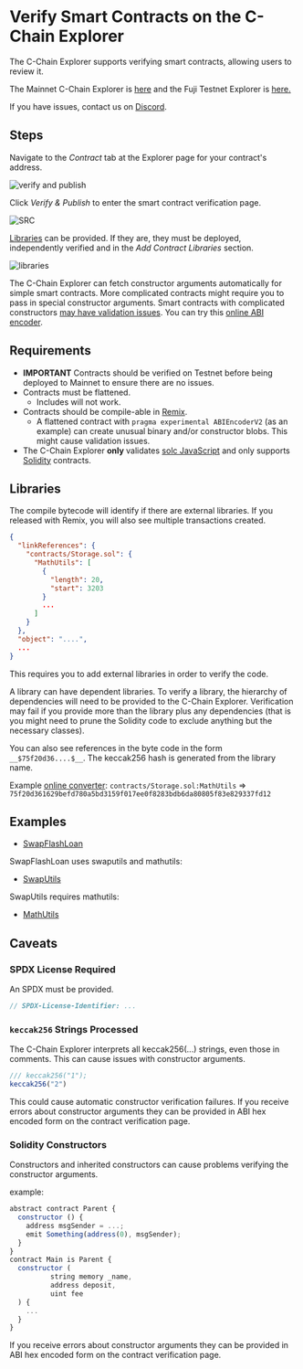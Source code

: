 # Verify Smart Contracts on the C-Chain Explorer

The C-Chain Explorer supports verifying smart contracts, allowing users to review it.

The Mainnet C-Chain Explorer is [here](https://snowtrace.io/) and the Fuji Testnet Explorer is [here.](https://testnet.snowtrace.io/)

If you have issues, contact us on [Discord](https://chat.avalabs.org).

## Steps

Navigate to the _Contract_ tab at the Explorer page for your contract's address.

![verify and publish](/img/verify-and-publish1.png)

Click _Verify & Publish_ to enter the smart contract verification page.

![SRC](/img/verify-src.png)

[Libraries](https://docs.soliditylang.org/en/v0.8.4/contracts.html?highlight=libraries#libraries)
can be provided. If they are, they must be deployed, independently verified and
in the _Add Contract Libraries_ section.

![libraries](/img/verify-libraries.png)

The C-Chain Explorer can fetch constructor arguments automatically for simple
smart contracts. More complicated contracts might require you to pass in special
constructor arguments. Smart contracts with complicated constructors [may have
validation issues](verify-smart-contracts.md#caveats). You can try this [online
ABI encoder](https://abi.hashex.org/).

## Requirements

- **IMPORTANT** Contracts should be verified on Testnet before being deployed to
  Mainnet to ensure there are no issues.
- Contracts must be flattened.
  - Includes will not work.
- Contracts should be compile-able in [Remix](https://remix.ethereum.org).
  - A flattened contract with `pragma experimental ABIEncoderV2` (as an example)
    can create unusual binary and/or constructor blobs. This might cause
    validation issues.
- The C-Chain Explorer **only** validates [solc
  JavaScript](https://github.com/ethereum/solc-bin) and only supports
  [Solidity](https://docs.soliditylang.org) contracts.

## Libraries

The compile bytecode will identify if there are external libraries. If you
released with Remix, you will also see multiple transactions created.

```json
{
  "linkReferences": {
    "contracts/Storage.sol": {
      "MathUtils": [
        {
          "length": 20,
          "start": 3203
        }
        ...
      ]
    }
  },
  "object": "....",
  ...
}
```

This requires you to add external libraries in order to verify the code.

A library can have dependent libraries. To verify a library, the hierarchy of
dependencies will need to be provided to the C-Chain Explorer. Verification may
fail if you provide more than the library plus any dependencies (that is you might
need to prune the Solidity code to exclude anything but the necessary classes).

You can also see references in the byte code in the form `__$75f20d36....$__`.
The keccak256 hash is generated from the library name.

Example [online
converter](https://emn178.github.io/online-tools/keccak_256.html):
`contracts/Storage.sol:MathUtils` =&gt;
`75f20d361629befd780a5bd3159f017ee0f8283bdb6da80805f83e829337fd12`

## Examples

- [SwapFlashLoan](https://testnet.snowtrace.io/address/0x12DF75Fed4DEd309477C94cE491c67460727C0E8/contracts)

SwapFlashLoan uses swaputils and mathutils:

- [SwapUtils](https://testnet.snowtrace.io/address/0x6703e4660E104Af1cD70095e2FeC337dcE034dc1/contracts)

SwapUtils requires mathutils:

- [MathUtils](https://testnet.snowtrace.io/address/0xbA21C84E4e593CB1c6Fe6FCba340fa7795476966/contracts)

## Caveats

### SPDX License Required

An SPDX must be provided.

```javascript
// SPDX-License-Identifier: ...
```

### `keccak256` Strings Processed

The C-Chain Explorer interprets all keccak256(...) strings, even those in
comments. This can cause issues with constructor arguments.

```javascript
/// keccak256("1");
keccak256("2")
```

This could cause automatic constructor verification failures. If you receive
errors about constructor arguments they can be provided in ABI hex encoded form on
the contract verification page.

### Solidity Constructors

Constructors and inherited constructors can cause problems verifying the constructor arguments.

example:

```javascript
abstract contract Parent {
  constructor () {
    address msgSender = ...;
    emit Something(address(0), msgSender);
  }
}
contract Main is Parent {
  constructor (
          string memory _name,
          address deposit,
          uint fee
  ) {
    ...
  }
}
```

If you receive errors about constructor arguments they can be provided in ABI hex
encoded form on the contract verification page.
